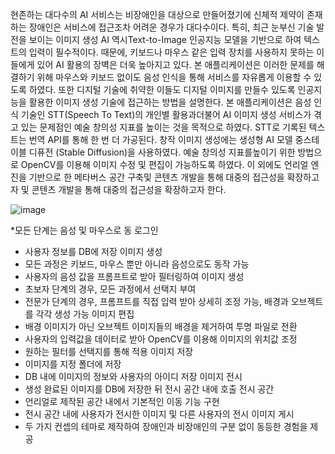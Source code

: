 현존하는 대다수의 AI 서비스는 비장애인을 대상으로 만들어졌기에 신체적 제약이 존재하는 장애인은 서비스에 접근조차 어려운 경우가 대다수이다. 
특히, 최근 눈부신 기술 발전을 보이는 이미지 생성 AI 역시Text-to-Image 인공지능 모델을 기반으로 하여 텍스트의 입력이 필수적이다. 
때문에, 키보드나 마우스 같은 입력 장치를 사용하지 못하는 이들에게 있어 AI 활용의 장벽은 더욱 높아지고 있다.
본 애플리케이션은 이러한 문제를 해결하기 위해 마우스와 키보드 없이도 음성 인식을 통해 서비스를 자유롭게 이용할 수 있도록 하였다. 
또한 디지털 기술에 취약한 이들도 디지털 이미지를 만들수 있도록 인공지능을 활용한 이미지 생성 기술에 접근하는 방법을 설명한다.
본 애플리케이션은 음성 인식 기술인 STT(Speech To Text)의 개인별 활용과더불어 AI 이미지 생성 서비스가 겪고 있는 문제점인 예술 창의성 지표를 높이는 것을 목적으로 하였다. STT로 기록된 텍스트는 번역 API를 통해 한 번 더 가공된다. 
창작 이미지 생성에는 생성형 AI 모델 중스테이블 디퓨전 (Stable Diffusion)을 사용하였다. 
예술 창의성 지표를높이기 위한 방법으로 OpenCV를 이용해 이미지 수정 및 편집이 가능하도록 하였다. 
이 외에도 언리얼 엔진을 기반으로 한 메타버스 공간 구축및 콘텐츠 개발을 통해 대중의 접근성을 확장하고자 및 콘텐츠 개발을 통해 대중의 접근성을 확장하고자 한다.

![image](https://github.com/gahyeon11/AI_Image_with-voice/assets/117976216/e51e89d8-49e3-42dc-86de-554bc49317cc)

*모든 단계는 음성 및 마우스로 동
로그인
- 사용자 정보를 DB에 저장
이미지 생성
- 모든 과정은 키보드, 마우스 뿐만 아니라 음성으로도 동작 가능
- 사용자의 음성 값을 프롬프트로 받아 필터링하여 이미지 생성
- 초보자 단계의 경우, 모든 과정에서 선택지 부여
- 전문가 단계의 경우, 프롬프트를 직접 입력 받아 상세히 조정 가능, 배경과 오브젝트를 각각 생성 가능
이미지 편집
- 배경 이미지가 아닌 오브젝트 이미지들의 배경을 제거하여 투명 파일로 전환
- 사용자의 입력값을 데이터로 받아 OpenCV를 이용해 이미지의 위치값 조정
- 원하는 필터를 선택지를 통해 적용
이미지 저장
- 이미지를 지정 폴더에 저장
- DB 내에 이미지의 정보와 사용자의 아이디 저장
이미지 전시
- 생성 완료된 이미지를 DB에 저장한 뒤 전시 공간 내에 호출
전시 공간
- 언리얼로 제작된 공간 내에서 기본적인 이동 기능 구현
- 전시 공간 내에 사용자가 전시한 이미지 및 다른 사용자의 전시 이미지 게시
- 두 가지 컨셉의 테마로 제작하여 장애인과 비장애인의 구분 없이 동등한 경험을 제공

